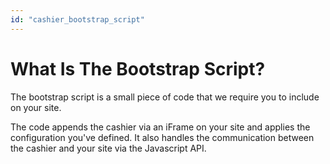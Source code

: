 ```yaml
---
id: "cashier_bootstrap_script"
---
```


# What Is The Bootstrap Script?

The bootstrap script is a small piece of code that we require you to include on your site. 

The code appends the cashier via an iFrame on your site and applies the configuration you've defined. It also handles the communication between the cashier and your site via the Javascript API.